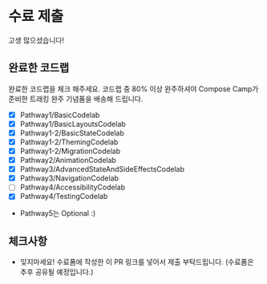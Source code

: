 # 수료 제출
고생 많으셨습니다!

## 완료한 코드랩
완료한 코드랩을 체크 해주세요. 코드랩 중 80% 이상 완주하셔야 Compose Camp가 준비한 트래킹 완주 기념품을 배송해 드립니다.

- [x] Pathway1/BasicCodelab
- [x] Pathway1/BasicLayoutsCodelab
- [x] Pathway1-2/BasicStateCodelab
- [x] Pathway1-2/ThemingCodelab
- [x] Pathway1-2/MigrationCodelab
- [x] Pathway2/AnimationCodelab
- [x] Pathway3/AdvancedStateAndSideEffectsCodelab
- [x] Pathway3/NavigationCodelab
- [ ] Pathway4/AccessibilityCodelab
- [x] Pathway4/TestingCodelab
- Pathway5는 Optional :)

## 체크사항
- 잊지마세요! 수료폼에 작성한 이 PR 링크를 넣어서 제출 부탁드립니다. (수료폼은 추후 공유될 예정입니다.)
